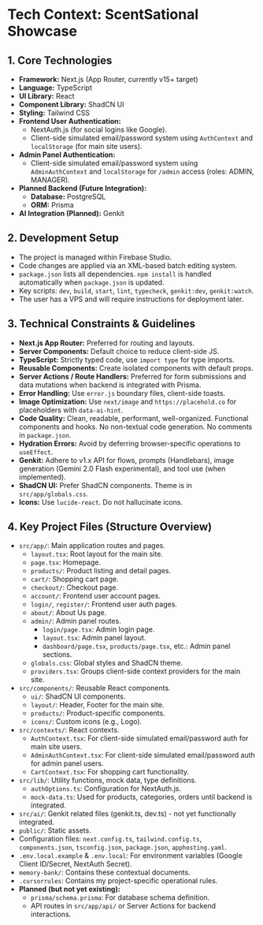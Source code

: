 # Tech Context: ScentSational Showcase

## 1. Core Technologies

*   **Framework:** Next.js (App Router, currently v15+ target)
*   **Language:** TypeScript
*   **UI Library:** React
*   **Component Library:** ShadCN UI
*   **Styling:** Tailwind CSS
*   **Frontend User Authentication:**
    *   NextAuth.js (for social logins like Google).
    *   Client-side simulated email/password system using `AuthContext` and `localStorage` (for main site users).
*   **Admin Panel Authentication:**
    *   Client-side simulated email/password system using `AdminAuthContext` and `localStorage` for `/admin` access (roles: ADMIN, MANAGER).
*   **Planned Backend (Future Integration):**
    *   **Database:** PostgreSQL
    *   **ORM:** Prisma
*   **AI Integration (Planned):** Genkit

## 2. Development Setup

*   The project is managed within Firebase Studio.
*   Code changes are applied via an XML-based batch editing system.
*   `package.json` lists all dependencies. `npm install` is handled automatically when `package.json` is updated.
*   Key scripts: `dev`, `build`, `start`, `lint`, `typecheck`, `genkit:dev`, `genkit:watch`.
*   The user has a VPS and will require instructions for deployment later.

## 3. Technical Constraints & Guidelines

*   **Next.js App Router:** Preferred for routing and layouts.
*   **Server Components:** Default choice to reduce client-side JS.
*   **TypeScript:** Strictly typed code, use `import type` for type imports.
*   **Reusable Components:** Create isolated components with default props.
*   **Server Actions / Route Handlers:** Preferred for form submissions and data mutations when backend is integrated with Prisma.
*   **Error Handling:** Use `error.js` boundary files, client-side toasts.
*   **Image Optimization:** Use `next/image` and `https://placehold.co` for placeholders with `data-ai-hint`.
*   **Code Quality:** Clean, readable, performant, well-organized. Functional components and hooks. No non-textual code generation. No comments in `package.json`.
*   **Hydration Errors:** Avoid by deferring browser-specific operations to `useEffect`.
*   **Genkit:** Adhere to v1.x API for flows, prompts (Handlebars), image generation (Gemini 2.0 Flash experimental), and tool use (when implemented).
*   **ShadCN UI:** Prefer ShadCN components. Theme is in `src/app/globals.css`.
*   **Icons:** Use `lucide-react`. Do not hallucinate icons.

## 4. Key Project Files (Structure Overview)

*   `src/app/`: Main application routes and pages.
    *   `layout.tsx`: Root layout for the main site.
    *   `page.tsx`: Homepage.
    *   `products/`: Product listing and detail pages.
    *   `cart/`: Shopping cart page.
    *   `checkout/`: Checkout page.
    *   `account/`: Frontend user account pages.
    *   `login/`, `register/`: Frontend user auth pages.
    *   `about/`: About Us page.
    *   `admin/`: Admin panel routes.
        *   `login/page.tsx`: Admin login page.
        *   `layout.tsx`: Admin panel layout.
        *   `dashboard/page.tsx`, `products/page.tsx`, etc.: Admin panel sections.
    *   `globals.css`: Global styles and ShadCN theme.
    *   `providers.tsx`: Groups client-side context providers for the main site.
*   `src/components/`: Reusable React components.
    *   `ui/`: ShadCN UI components.
    *   `layout/`: Header, Footer for the main site.
    *   `products/`: Product-specific components.
    *   `icons/`: Custom icons (e.g., Logo).
*   `src/contexts/`: React contexts.
    *   `AuthContext.tsx`: For client-side simulated email/password auth for main site users.
    *   `AdminAuthContext.tsx`: For client-side simulated email/password auth for admin panel users.
    *   `CartContext.tsx`: For shopping cart functionality.
*   `src/lib/`: Utility functions, mock data, type definitions.
    *   `authOptions.ts`: Configuration for NextAuth.js.
    *   `mock-data.ts`: Used for products, categories, orders until backend is integrated.
*   `src/ai/`: Genkit related files (genkit.ts, dev.ts) - not yet functionally integrated.
*   `public/`: Static assets.
*   Configuration files: `next.config.ts`, `tailwind.config.ts`, `components.json`, `tsconfig.json`, `package.json`, `apphosting.yaml`.
*   `.env.local.example` & `.env.local`: For environment variables (Google Client ID/Secret, NextAuth Secret).
*   `memory-bank/`: Contains these contextual documents.
*   `.cursorrules`: Contains my project-specific operational rules.
*   **Planned (but not yet existing):**
    *   `prisma/schema.prisma`: For database schema definition.
    *   API routes in `src/app/api/` or Server Actions for backend interactions.
